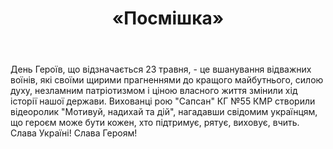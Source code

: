 ﻿---
title: «Посмішка»
---

День Героїв, що відзначається 23 травня, - це вшанування відважних воїнів, які своїми щирими прагненнями до кращого майбутнього, силою духу, незламним патріотизмом і ціною власного життя змінили хід історії нашої держави. Вихованці рою "Сапсан" КГ №55 КМР створили відеоролик "Мотивуй, надихай та дій", нагадавши свідомим українцям, що героєм може бути кожен, хто підтримує, рятує, виховує, вчить. Слава Україні! Слава Героям!

<fbvideo is="1223861662740953" />